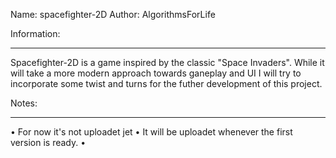 Name: spacefighter-2D
Author: AlgorithmsForLife

Information:
____________
Spacefighter-2D is a game inspired by the classic "Space Invaders".
While it will take a more modern approach towards ganeplay and UI I
will try to incorporate some twist and turns for the futher development
of this project.

Notes:
____________
• For now it's not uploadet jet
• It will be uploadet whenever the first
  version is ready.
•
